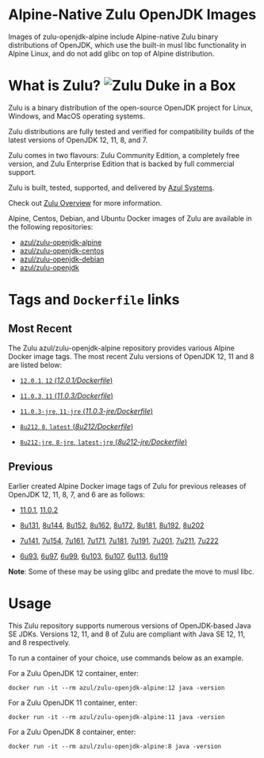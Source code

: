 Alpine-Native Zulu OpenJDK Images
=================================
Images of zulu-openjdk-alpine include Alpine-native Zulu binary distributions of OpenJDK, which use the built-in musl libc functionality in Alpine Linux, and do not add glibc on top of Alpine distribution.

What is Zulu? ![Zulu Duke in a Box][1]
======================================

Zulu is a binary distribution of the open-source OpenJDK project for Linux, Windows, and MacOS operating systems.

Zulu distributions are fully tested and verified for compatibility builds of the latest versions of OpenJDK 12, 11, 8, and 7.

Zulu comes in two flavours: Zulu Community Edition, a completely free version, and Zulu Enterprise Edition that is backed by full commercial support.

Zulu is built, tested, supported, and delivered by [Azul Systems][2].

Check out [Zulu Overview][3] for more information.

Alpine, Centos, Debian, and Ubuntu Docker images of Zulu are available in the following repositories:

  * [azul/zulu-openjdk-alpine][4]
  * [azul/zulu-openjdk-centos][5]
  * [azul/zulu-openjdk-debian][6]
  * [azul/zulu-openjdk][7]

Tags and `Dockerfile` links
===========================

Most Recent
-----------

The Zulu azul/zulu-openjdk-alpine repository provides various Alpine Docker image tags. The most recent Zulu versions of OpenJDK 12, 11 and 8 are listed below:

 * [`12.0.1`, `12` (*12.0.1/Dockerfile*)][40]

 * [`11.0.3`, `11` (*11.0.3/Dockerfile*)][36]

 * [`11.0.3-jre`, `11-jre` (*11.0.3-jre/Dockerfile*)][37]

 * [`8u212`, `8`, `latest` (*8u212/Dockerfile*)][26]

 * [`8u212-jre`, `8-jre`, `latest-jre` (*8u212-jre/Dockerfile*)][27]

Previous
--------

Earlier created Alpine Docker image tags of Zulu for previous releases of OpenJDK 12, 11, 8, 7, and 6 are as follows:

 * [11.0.1][38], [11.0.2][39]

 * [8u131][28], [8u144][29], [8u152][30], [8u162][31], [8u172][32], [8u181][33], [8u192][34], [8u202][35]

 * [7u141][17], [7u154][18], [7u161][19], [7u171][20], [7u181][21], [7u191][22], [7u201][23], [7u211][24], [7u222][25]

 * [6u93][10], [6u97][11], [6u99][12], [6u103][13], [6u107][14], [6u113][15], [6u119][16]

**Note**: Some of these may be using glibc and predate the move to musl libc.

Usage
=====

This Zulu repository supports numerous versions of OpenJDK-based Java SE JDKs. Versions 12, 11, and 8 of Zulu are compliant with Java SE 12, 11, and 8 respectively.

To run a container of your choice, use commands below as an example.

For a Zulu OpenJDK 12 container, enter:

    docker run -it --rm azul/zulu-openjdk-alpine:12 java -version

For a Zulu OpenJDK 11 container, enter:

    docker run -it --rm azul/zulu-openjdk-alpine:11 java -version

For a Zulu OpenJDK 8 container, enter:

    docker run -it --rm azul/zulu-openjdk-alpine:8 java -version

  [1]: https://www.azul.com/files/ZuluDocker60.gif
  [2]: http://www.azul.com
  [3]: https://www.azul.com/products/zulu-enterprise
  [4]: https://hub.docker.com/r/azul/zulu-openjdk-alpine
  [5]: https://hub.docker.com/r/azul/zulu-openjdk-centos
  [6]: https://hub.docker.com/r/azul/zulu-openjdk-debian
  [7]: https://hub.docker.com/r/azul/zulu-openjdk
  [10]: https://github.com/zulu-openjdk/zulu-openjdk/blob/master/alpine/6u93-6.16.0.1/Dockerfile
  [11]: https://github.com/zulu-openjdk/zulu-openjdk/blob/master/alpine/6u97-6.17.0.1/Dockerfile
  [12]: https://github.com/zulu-openjdk/zulu-openjdk/blob/master/alpine/6u99-6.18.0.3/Dockerfile
  [13]: https://github.com/zulu-openjdk/zulu-openjdk/blob/master/alpine/6u103-6.19.0.1/Dockerfile
  [14]: https://github.com/zulu-openjdk/zulu-openjdk/blob/master/alpine/6u107-6.20.0.1/Dockerfile
  [15]: https://github.com/zulu-openjdk/zulu-openjdk/blob/master/alpine/6u113-6.21.0.3/Dockerfile
  [16]: https://github.com/zulu-openjdk/zulu-openjdk/blob/master/alpine/6u119-6.22.0.3/Dockerfile
  [17]: https://github.com/zulu-openjdk/zulu-openjdk/blob/master/alpine/7u141-7.18.0.3/Dockerfile
  [18]: https://github.com/zulu-openjdk/zulu-openjdk/blob/master/alpine/7u154-7.20.0.3/Dockerfile
  [19]: https://github.com/zulu-openjdk/zulu-openjdk/blob/master/alpine/7u161-7.21.0.3/Dockerfile
  [20]: https://github.com/zulu-openjdk/zulu-openjdk/blob/master/alpine/7u171-7.22.0.3/Dockerfile
  [21]: https://github.com/zulu-openjdk/zulu-openjdk/blob/master/alpine/7u181-7.23.0.1/Dockerfile
  [22]: https://github.com/zulu-openjdk/zulu-openjdk/blob/master/alpine/7u191-7.24.0.1/Dockerfile
  [23]: https://github.com/zulu-openjdk/zulu-openjdk/blob/master/alpine/7u201-7.25.0.5/Dockerfile
  [24]: https://github.com/zulu-openjdk/zulu-openjdk/blob/master/alpine/7u211-7.27.0.1/Dockerfile
  [25]: https://github.com/zulu-openjdk/zulu-openjdk/blob/master/alpine/7u222-7.29.0.5/Dockerfile
  [26]: https://github.com/zulu-openjdk/zulu-openjdk/blob/master/alpine/8u212-8.38.0.13/Dockerfile
  [27]: https://github.com/zulu-openjdk/zulu-openjdk/blob/master/alpine/8u212-8.38.0.13-jre/Dockerfile
  [28]: https://github.com/zulu-openjdk/zulu-openjdk/blob/master/alpine/8u131-8.21.0.1/Dockerfile
  [29]: https://github.com/zulu-openjdk/zulu-openjdk/blob/master/alpine/8u144-8.23.0.3/Dockerfile
  [30]: https://github.com/zulu-openjdk/zulu-openjdk/blob/master/alpine/8u152-8.25.0.1/Dockerfile
  [31]: https://github.com/zulu-openjdk/zulu-openjdk/blob/master/alpine/8u162-8.27.0.7/Dockerfile
  [32]: https://github.com/zulu-openjdk/zulu-openjdk/blob/master/alpine/8u172-8.30.0.1/Dockerfile
  [33]: https://github.com/zulu-openjdk/zulu-openjdk/blob/master/alpine/8u181-8.31.0.1/Dockerfile
  [34]: https://github.com/zulu-openjdk/zulu-openjdk/blob/master/alpine/8u192-8.33.0.1/Dockerfile
  [35]: https://github.com/zulu-openjdk/zulu-openjdk/blob/master/alpine/8u202-8.36.0.3/Dockerfile
  [36]: https://github.com/zulu-openjdk/zulu-openjdk/blob/master/alpine/11.0.3-11.31/Dockerfile
  [37]: https://github.com/zulu-openjdk/zulu-openjdk/blob/master/alpine/11.0.3-11.31-jre/Dockerfile
  [38]: https://github.com/zulu-openjdk/zulu-openjdk/blob/master/alpine/11.0.1-11.2/Dockerfile
  [39]: https://github.com/zulu-openjdk/zulu-openjdk/blob/master/alpine/11.0.2-11.29/Dockerfile
  [40]: https://github.com/zulu-openjdk/zulu-openjdk/blob/master/alpine/12.0.1-12.2/Dockerfile

